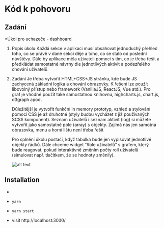 # Kód k pohovoru

## Zadání

\*Úkol pro uchazeče - dashboard

1. Popis úkolu
   Každá sekce v aplikaci musí obsahovat jednoduchý přehled toho, co se právě v dané sekci děje a toho, co se stalo od poslední návštěvy. Dále by aplikace měla uživateli pomoci s tím, co je třeba řešit a předkládat samostatné návrhy dle jednotlivých aktivit a podezřelého chování uživatelů.
2. Zadání
   Je třeba vytvořit HTML+CSS+JS stránku, kde bude JS zachycená základní logika a chování obrazovky. K řešení lze použít libovolný přístup nebo framework (VanillaJS, ReactJS, Vue atd.). Pro graf je vhodné použít také samostatnou knihovnu, highcharts.js, chart.js, d3graph apod.

   Důležitější je vytvořit funkční in memory prototyp, vzhled a stylování pomocí CSS je až druhotné (styly budou vycházet z již používaných SCSS komponent). Seznam uživatelů i seznam aktivit (log) si můžete vytvořit jako samostatné pole (array) s objekty. Zajímá nás jen samotná obrazovka, menu a horní lištu není třeba řešit.

   Pro splnění úkolu postačí, když tabulka bude jen vypisovat jednotlivé objekty řádků. Dále chceme widget “Role uživatelů” s grafem, který bude reagovat, pokud interaktivně změním počty rolí uživatelů (simulovat např. tlačítkem, že se hodnoty změnily).

   ![alt text](https://ibb.co/T4zHdwF)

## Installation

-

- `yarn`
- `yarn start`
- visit http://localhost:3000/

